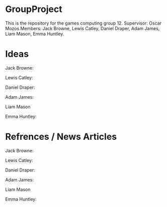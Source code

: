 # GroupProject
This is the repository for the games computing group 12. Supervisor: Oscar Mozos Members: Jack Browne, Lewis Catley, Daniel Draper, Adam James, Liam Mason, Emma Huntley.

# Ideas
Jack Browne: 

Lewis Catley: 

Daniel Draper: 

Adam James:

Liam Mason

Emma Huntley:

# Refrences / News Articles
Jack Browne: 

Lewis Catley: 

Daniel Draper: 

Adam James:

Liam Mason

Emma Huntley:
